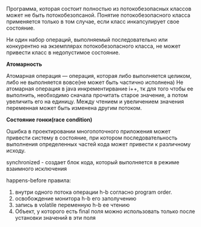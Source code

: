 Программа, которая состоит полностью из потокобезопасных классов может не быть потокобезопсаной.
Понятие потокобезопасного класса применяется только в том случае, если класс инкапсулирует свое состояние.

Ни один набор операций, выполняемый последовательно или конкурентно на экземплярах потокобезопасного класса,
не может привести класс в недопустимое состояние.

**Атомарность**

Атомарная операция — операция, которая либо выполняется целиком, либо не выполняется вовсе(не может быть частично исполнена)
Не атомарная операция в java инкрементирвание i++, тк для того чтобы ее выполнить, необходимо сначала прочитать старое значение, а потом увеличить 
его на единицу. Между чтением и увеличением значения переменная может быть изменена другим потоком.


**Состояние гонки(race condition)**

Ошибка в проектировании многопоточного приложения может привести систему в состояние, при котором последовательность выполнения определенных частей 
кода может привести к различному исходу.


synchronized - создает блок кода, который выполняется в режиме взаимного исключения

happens-before правила:
1. внутри одного потока операции h-b согласно program order.
2. освобождение монитора h-b его заполучению
3. запись в volatile переменную h-b ее чтению
4. Объект, у которого есть final поля можно использовать только после установки значений в эти поля



